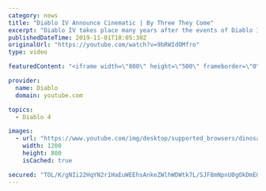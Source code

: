 ```yaml
---
category: news
title: "Diablo IV Announce Cinematic | By Three They Come"
excerpt: "Diablo IV takes place many years after the events of Diablo III, after millions have been slaughtered by the actions of the High ..."
publishedDateTime: 2019-11-01T18:05:30Z
originalUrl: "https://youtube.com/watch?v=9bRWIdOMfro"
type: video

featuredContent: "<iframe width=\"800\" height=\"500\" frameborder=\"0\" src=\"https://www.youtube.com/embed/9bRWIdOMfro\" allow=\"accelerometer; autoplay; encrypted-media; gyroscope; picture-in-picture\" allowfullscreen></iframe>"

provider:
  name: Diablo
  domain: youtube.com

topics:
  - Diablo 4

images:
  - url: "https://www.youtube.com/img/desktop/supported_browsers/dinosaur.png"
    width: 1200
    height: 800
    isCached: true

secured: "TOL/K/gNIi22HqYN2r1HaEuWEEhsAnkeZWlhWDWtk7L/SJF8mNpnU0gOkDmEGKQ4qaOmw+QzqQ8xXs1qLetzCv+cq9y5fy+niGoRwVCIxx8Heq31ZcTgW8P2Z3lRclv+5VfxKPA2Dz6Dwe38hLutGaNOYeI6XoGil96XQ4MFuO5Zmfebn+krrqEfzcwpZAZCNRROeAL753sLLUV+nFhdBnT9LRktPGp83MaJBc+01TruQPP7ClG9Qfh3vxmlJGYlXre1CW6T99Ku0AXbC7StK8Mgr80IjCLMTpzgHN0L6VUxHf1DZAt4OUHsREle3LBTYXIsPZfU9liD0Tj2cGgQHqVvbyZVCIOmTdW+EHf2MrszS9zdYuZKnkrpS2F3rsH0WADmvDv6FXWazB1j4WgBJw==;t1k6TkC1SMfK8fjyybzv7g=="
---
```


